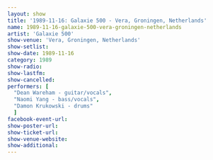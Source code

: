 ```yaml
---
layout: show
title: '1989-11-16: Galaxie 500 - Vera, Groningen, Netherlands'
name: 1989-11-16-galaxie-500-vera-groningen-netherlands
artist: 'Galaxie 500'
show-venue: 'Vera, Groningen, Netherlands'
show-setlist: 
show-date: 1989-11-16
category: 1989
show-radio: 
show-lastfm: 
show-cancelled: 
performers: [
  "Dean Wareham - guitar/vocals",
  "Naomi Yang - bass/vocals",
  "Damon Krukowski - drums"
  ]
facebook-event-url: 
show-poster-url: 
show-ticket-url: 
show-venue-website: 
show-additional: 
---
```


